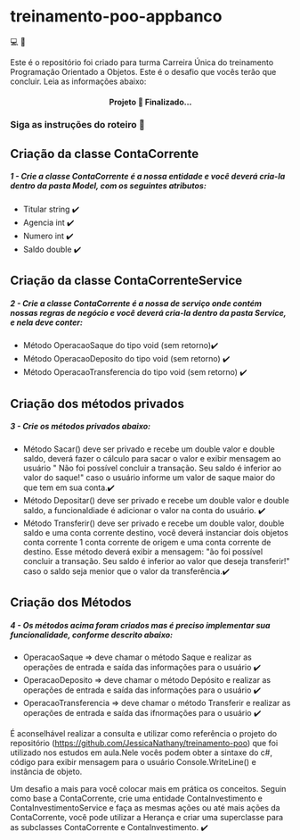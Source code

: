 # treinamento-poo-appbanco
:computer: :blue_book: 

Este é o repositório foi criado para turma Carreira Única do treinamento Programação Orientado a Objetos. Este é o desafio que vocês terão que concluir. Leia as informações abaixo:
 
 <h4 align="center"> 
	  Projeto 🚀 Finalizado...  
 </h4>
 
 ### Siga as instruções do roteiro :page_facing_up:
 
## Criação da classe ContaCorrente
##### 1 - Crie a classe ContaCorrente é a nossa entidade e você deverá cria-la dentro da pasta Model, com os seguintes atributos: 
- Titular string :heavy_check_mark:
- Agencia int :heavy_check_mark:
- Numero int :heavy_check_mark:
- Saldo double :heavy_check_mark:

## Criação da classe ContaCorrenteService
##### 2 - Crie a classe ContaCorrente é a nossa de serviço onde contém nossas regras de negócio e você deverá cria-la dentro da pasta Service, e nela deve conter: 
- Método OperacaoSaque do tipo void (sem retorno):heavy_check_mark:
- Método OperacaoDeposito do tipo void (sem retorno) :heavy_check_mark:
- Método OperacaoTransferencia do tipo void (sem retorno) :heavy_check_mark:


## Criação dos métodos privados
##### 3 - Crie os métodos privados abaixo: 
- Método Sacar() deve ser privado e recebe um double valor e double saldo, deverá fazer o cálculo para sacar o valor e exibir mensagem ao usuário " Não foi possível concluir a transação. Seu saldo é inferior ao valor do saque!" caso o usuário informe um valor de saque maior do que tem em sua conta.:heavy_check_mark:
- Método Depositar() deve ser privado e recebe um double valor e double saldo, a funcionaldiade é adicionar o valor na conta do usuário. :heavy_check_mark:
- Método Transferir() deve ser privado e recebe um double valor, double saldo e uma conta corrente destino, você deverá instanciar dois objetos conta corrente 1 conta corrente de origem e uma conta corrente de destino. Esse método deverá exibir a mensagem: "ão foi possível concluir a transação. Seu saldo é inferior ao valor que deseja transferir!" caso o saldo seja menior que o valor da transferência.:heavy_check_mark:

## Criação dos Métodos
##### 4 - Os métodos acima foram criados mas é preciso implementar sua funcionalidade, conforme descrito abaixo:
- OperacaoSaque =>  deve chamar o método Saque e realizar as operações de entrada e saída das informações para o usuário :heavy_check_mark:
- OperacaoDeposito => deve chamar o método Depósito e realizar as operações de entrada e saída das informações para o usuário :heavy_check_mark:
- OperacaoTransferencia => deve chamar o método Transferir e realizar as operações de entrada e saída das ifnormações para o usuário :heavy_check_mark:


É aconselhável realizar a consulta e utilizar como referência o projeto do repositório (https://github.com/JessicaNathany/treinamento-poo) que foi utilizado nos estudos em aula.Nele vocês podem obter a sintaxe do c#, código para exibir mensagem para o usuário Console.WriteLine() e instância de objeto.


Um desafio a mais para você colocar mais em prática os conceitos. Seguin como base a ContaCorrente, crie uma entidade ContaInvestimento e ContaInvestimentoService e faça as mesmas ações ou até mais ações da ContaCorrente, você pode utilizar a Herança e criar uma superclasse para as subclasses ContaCorrente e ContaInvestimento. :heavy_check_mark:
